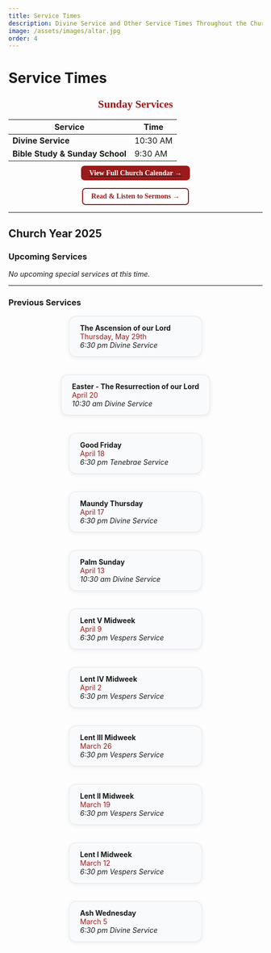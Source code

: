 ```yaml
---
title: Service Times
description: Divine Service and Other Service Times Throughout the Church Year.
image: /assets/images/altar.jpg
order: 4
---
```


# Service Times

<div align="center">

### <span style="color:#991b1b; font-family: 'Cinzel', serif; font-size:1.3em;">Sunday Services</span>

| Service                        | Time        |
|--------------------------------|-------------|
| **Divine Service**             | 10:30 AM    |
| **Bible Study & Sunday School**| 9:30 AM     |

[<span style="background:#991b1b;color:#fff;padding:0.5em 1.2em;border-radius:0.5em;font-family:'Cinzel',serif;font-weight:bold;">View Full Church Calendar →</span>](/calendar/)

[<span style="background:#fff;color:#991b1b;padding:0.5em 1.2em;border-radius:0.5em;font-family:'Cinzel',serif;font-weight:bold;border:2px solid #991b1b;display:inline-block;margin-top:0.5em;">Read & Listen to Sermons →</span>](/sermons/)

</div>

---

## Church Year 2025

### Upcoming Services

*No upcoming special services at this time.*

---

### Previous Services

<div style="display: flex; flex-wrap: wrap; gap: 1.5em; justify-content: center;">

<div style="background:#f9fafb;border:1px solid #e5e7eb;border-radius:1em;padding:1em 1.5em;min-width:220px;max-width:320px;box-shadow:0 2px 8px #0001;margin-bottom:1em;">
<b>The Ascension of our Lord</b><br><span style="color:#991b1b;">Thursday, May 29th</span><br><i>6:30 pm Divine Service</i>
</div>
<div style="background:#f9fafb;border:1px solid #e5e7eb;border-radius:1em;padding:1em 1.5em;min-width:220px;max-width:320px;box-shadow:0 2px 8px #0001;margin-bottom:1em;">
<b>Easter - The Resurrection of our Lord</b><br><span style="color:#991b1b;">April 20</span><br><i>10:30 am Divine Service</i>
</div>
<div style="background:#f9fafb;border:1px solid #e5e7eb;border-radius:1em;padding:1em 1.5em;min-width:220px;max-width:320px;box-shadow:0 2px 8px #0001;margin-bottom:1em;">
<b>Good Friday</b><br><span style="color:#991b1b;">April 18</span><br><i>6:30 pm Tenebrae Service</i>
</div>
<div style="background:#f9fafb;border:1px solid #e5e7eb;border-radius:1em;padding:1em 1.5em;min-width:220px;max-width:320px;box-shadow:0 2px 8px #0001;margin-bottom:1em;">
<b>Maundy Thursday</b><br><span style="color:#991b1b;">April 17</span><br><i>6:30 pm Divine Service</i>
</div>
<div style="background:#f9fafb;border:1px solid #e5e7eb;border-radius:1em;padding:1em 1.5em;min-width:220px;max-width:320px;box-shadow:0 2px 8px #0001;margin-bottom:1em;">
<b>Palm Sunday</b><br><span style="color:#991b1b;">April 13</span><br><i>10:30 am Divine Service</i>
</div>
<div style="background:#f9fafb;border:1px solid #e5e7eb;border-radius:1em;padding:1em 1.5em;min-width:220px;max-width:320px;box-shadow:0 2px 8px #0001;margin-bottom:1em;">
<b>Lent V Midweek</b><br><span style="color:#991b1b;">April 9</span><br><i>6:30 pm Vespers Service</i>
</div>
<div style="background:#f9fafb;border:1px solid #e5e7eb;border-radius:1em;padding:1em 1.5em;min-width:220px;max-width:320px;box-shadow:0 2px 8px #0001;margin-bottom:1em;">
<b>Lent IV Midweek</b><br><span style="color:#991b1b;">April 2</span><br><i>6:30 pm Vespers Service</i>
</div>
<div style="background:#f9fafb;border:1px solid #e5e7eb;border-radius:1em;padding:1em 1.5em;min-width:220px;max-width:320px;box-shadow:0 2px 8px #0001;margin-bottom:1em;">
<b>Lent III Midweek</b><br><span style="color:#991b1b;">March 26</span><br><i>6:30 pm Vespers Service</i>
</div>
<div style="background:#f9fafb;border:1px solid #e5e7eb;border-radius:1em;padding:1em 1.5em;min-width:220px;max-width:320px;box-shadow:0 2px 8px #0001;margin-bottom:1em;">
<b>Lent II Midweek</b><br><span style="color:#991b1b;">March 19</span><br><i>6:30 pm Vespers Service</i>
</div>
<div style="background:#f9fafb;border:1px solid #e5e7eb;border-radius:1em;padding:1em 1.5em;min-width:220px;max-width:320px;box-shadow:0 2px 8px #0001;margin-bottom:1em;">
<b>Lent I Midweek</b><br><span style="color:#991b1b;">March 12</span><br><i>6:30 pm Vespers Service</i>
</div>
<div style="background:#f9fafb;border:1px solid #e5e7eb;border-radius:1em;padding:1em 1.5em;min-width:220px;max-width:320px;box-shadow:0 2px 8px #0001;margin-bottom:1em;">
<b>Ash Wednesday</b><br><span style="color:#991b1b;">March 5</span><br><i>6:30 pm Divine Service</i>
</div>

</div>